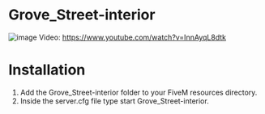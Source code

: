 # Grove_Street-interior
![image](https://user-images.githubusercontent.com/92787590/147850169-fff1573c-c9e5-417b-854a-4198629508b9.png)
Video: https://www.youtube.com/watch?v=InnAyqL8dtk

# Installation
1. Add the Grove_Street-interior folder to your FiveM resources directory.
2. Inside the server.cfg file type start Grove_Street-interior.
